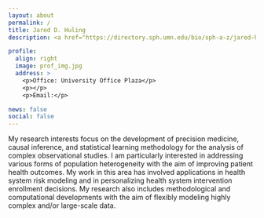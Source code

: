 ```yaml
---
layout: about
permalink: /
title: Jared D. Huling
description: <a href="https://directory.sph.umn.edu/bio/sph-a-z/jared-huling">Associate Professor</a> <br> <a href="https://scholarswalk.umn.edu/university-awards/mcknight-presidential-fellows/jared-huling">McKnight Presidential Fellow</a> <br> <a href="https://www.sph.umn.edu/academics/divisions/biostatistics/">Division of Biostatistics and Health Data Science</a> <br> <a href = "https://twin-cities.umn.edu/"> University of Minnesota School of Public Health</a>

profile:
  align: right
  image: prof_img.jpg
  address: >
    <p>Office: University Office Plaza</p>
    <p></p>
    <p>Email:</p>

news: false
social: false
---
```


My research interests focus on the development of precision medicine, causal inference, and statistical learning methodology for the analysis of complex observational studies.
I am particularly interested in addressing various forms of population heterogeneity with the aim of improving patient health outcomes. My work in this area has involved applications in health system risk modeling and in personalizing health system intervention enrollment decisions. My research also includes methodological and computational developments with the aim of flexibly modeling highly complex and/or large-scale data. 
